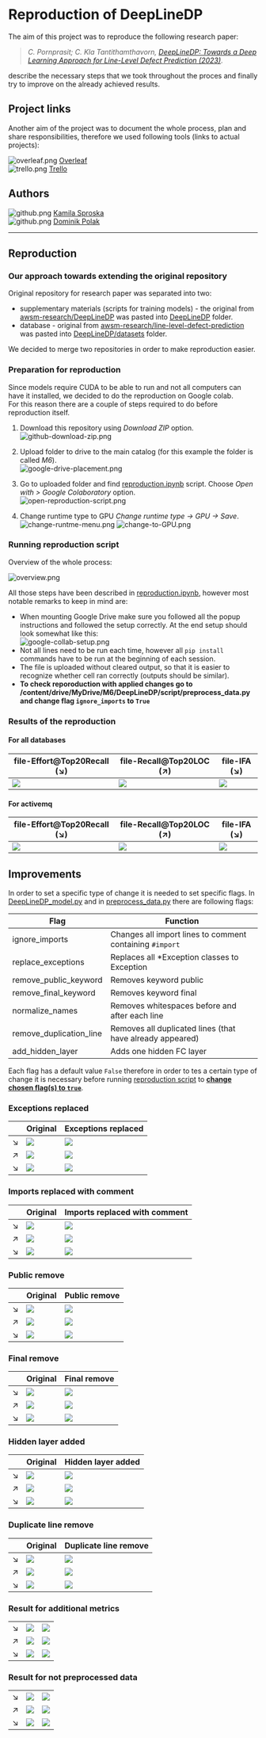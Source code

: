 # Reproduction of DeepLineDP
The aim of this project was to reproduce the following research paper:
> _C. Pornprasit; C. Kla Tantithamthavorn, [DeepLineDP: Towards a Deep Learning Approach for Line-Level Defect Prediction (2023)](https://ieeexplore.ieee.org/document/9689967)_.

describe the necessary steps that we took throughout the proces and finally try to improve on the already achieved results.

## Project links
Another aim of the project was to document the whole process, plan and share responsibilities, 
therefore we used following tools (links to actual projects):

![overleaf.png](readme-images/overleaf.png) [Overleaf](https://www.overleaf.com/project/6401cb6ce8e0e36a2d64e237) \
![trello.png](readme-images/trello.png) [Trello](https://trello.com/b/rlZQmIfa/pbr-zadania)

## Authors
![github.png](readme-images/github.png) [Kamila Sproska](https://github.com/ksproska)
<br>
![github.png](readme-images/github.png) [Dominik Polak](https://github.com/domppolak)

-------
## Reproduction
### Our approach towards extending the original repository
Original repository for research paper was separated into two:
- supplementary materials (scripts for training models) - 
the original from [awsm-research/DeepLineDP](https://github.com/awsm-research/DeepLineDP) 
was pasted into [DeepLineDP](/DeepLineDP) folder.
- database - original from [awsm-research/line-level-defect-prediction](https://github.com/awsm-research/line-level-defect-prediction)
was pasted into [DeepLineDP/datasets](/DeepLineDP/datasets) folder.

We decided to merge two repositories in order to make reproduction easier.

### Preparation for reproduction
Since models require CUDA to be able to run and not all computers can have it installed, we decided to do the reproduction on Google colab. \
For this reason there are a couple of steps required to do before reproduction itself.

1. Download this repository using _Download ZIP_ option. \
![github-download-zip.png](readme-images/github-download-zip.png)

2. Upload folder to drive to the main catalog (for this example the folder is called _M6_). \
![google-drive-placement.png](readme-images/google-drive-placement.png)

3. Go to uploaded folder and find [reproduction.ipynb](/reproduction.ipynb) script. 
Choose _Open with > Google Colaboratory_ option. \
![open-reproduction-script.png](readme-images/open-reproduction-script.png)

4. Change runtime type to GPU _Change runtime type -> GPU -> Save_. \
![change-runtme-menu.png](readme-images/change-runtme-menu.png)
![change-to-GPU.png](readme-images/change-to-GPU.png)

### Running reproduction script
Overview of the whole process: 

![overview.png](readme-images/overview.png)

All those steps have been described in [reproduction.ipynb](/reproduction.ipynb), however most notable remarks to keep in mind are:
- When mounting Google Drive make sure you followed all the popup instructions and followed the setup correctly. 
At the end setup should look somewhat like this: \
![google-collab-setup.png](readme-images/google-collab-setup.png)
- Not all lines need to be run each time, however all `pip install` commands have to be run at the beginning of each session.
- The file is uploaded without cleared output, so that it is easier to recognize whether cell ran correctly (outputs should be similar).
- **To check reporoduction with applied changes go to /content/drive/MyDrive/M6/DeepLineDP/script/preprocess_data.py and change flag `ignore_imports` to `True`**

### Results of the reproduction
#### For all databases
| file-Effort@Top20Recall (↘)                                           | file-Recall@Top20LOC (↗)                                           | file-IFA (↘)                                           |
|-----------------------------------------------------------------------|--------------------------------------------------------------------|--------------------------------------------------------|
| ![](readme-images/original-all-databases/file-Effort@Top20Recall.png) | ![](readme-images/original-all-databases/file-Recall@Top20LOC.png) | ![](readme-images/original-all-databases/file-IFA.png) |

#### For activemq
| file-Effort@Top20Recall (↘)                                      | file-Recall@Top20LOC (↗)                                      | file-IFA (↘)                                      |
|------------------------------------------------------------------|---------------------------------------------------------------|---------------------------------------------------|
| ![](readme-images/original-activemq/file-Effort@Top20Recall.png) | ![](readme-images/original-activemq/file-Recall@Top20LOC.png) | ![](readme-images/original-activemq/file-IFA.png) |

## Improvements
In order to set a specific type of change it is needed to set specific flags.
In [DeepLineDP_model.py](DeepLineDP/script/DeepLineDP_model.py) and in [preprocess_data.py](DeepLineDP/script/preprocess_data.py)
there are following flags:

| Flag                    | Function                                                  |
|-------------------------|-----------------------------------------------------------|
| ignore_imports          | Changes all import lines to comment containing `#import`  |
| replace_exceptions      | Replaces all *Exception classes to Exception              |
| remove_public_keyword   | Removes keyword public                                    |
| remove_final_keyword    | Removes keyword final                                     |
| normalize_names         | Removes whitespaces before and after each line            |
| remove_duplication_line | Removes all duplicated lines (that have already appeared) |
| add_hidden_layer        | Adds one hidden FC layer                                  |

Each flag has a default value `False` therefore in order to tes a certain type of change
it is necessary before running [reproduction script](reproduction.ipynb) to <ins>**change chosen flag(s) to `true`**</ins>.

### Exceptions replaced

|   | Original                                                         | Exceptions replaced                                                         |
|---|------------------------------------------------------------------|-----------------------------------------------------------------------------|
| ↘ | ![](readme-images/original-activemq/file-Effort@Top20Recall.png) | ![](readme-images/exceptions-replaced-activemq/file-Effort@Top20Recall.png) |
| ↗ | ![](readme-images/original-activemq/file-Recall@Top20LOC.png)    | ![](readme-images/exceptions-replaced-activemq/file-Recall@Top20LOC.png)    |
| ↘ | ![](readme-images/original-activemq/file-IFA.png)                | ![](readme-images/exceptions-replaced-activemq/file-IFA.png)                |

### Imports replaced with comment

|   | Original                                                         | Imports replaced with comment                                           |
|---|------------------------------------------------------------------|-------------------------------------------------------------------------|
| ↘ | ![](readme-images/original-activemq/file-Effort@Top20Recall.png) | ![](readme-images/import-replaced_activemq/file-Effort@Top20Recall.png) |
| ↗ | ![](readme-images/original-activemq/file-Recall@Top20LOC.png)    | ![](readme-images/import-replaced_activemq/file-Recall@Top20LOC.png)    |
| ↘ | ![](readme-images/original-activemq/file-IFA.png)                | ![](readme-images/import-replaced_activemq/file-IFA.png)                |

### Public remove

|   | Original                                                         | Public remove                                                           |
|---|------------------------------------------------------------------|-------------------------------------------------------------------------|
| ↘ | ![](readme-images/original-activemq/file-Effort@Top20Recall.png) | ![](readme-images/public-replaced-activemq/file-Effort@Top20Recall.png) |
| ↗ | ![](readme-images/original-activemq/file-Recall@Top20LOC.png)    | ![](readme-images/public-replaced-activemq/file-Recall@Top20LOC.png)    |
| ↘ | ![](readme-images/original-activemq/file-IFA.png)                | ![](readme-images/public-replaced-activemq/file-IFA.png)                |

### Final remove

|   | Original                                                         | Final remove                                                          |
|---|------------------------------------------------------------------|-----------------------------------------------------------------------|
| ↘ | ![](readme-images/original-activemq/file-Effort@Top20Recall.png) | ![](readme-images/final-replace-qctivemq/file-Effort@Top20Recall.png) |
| ↗ | ![](readme-images/original-activemq/file-Recall@Top20LOC.png)    | ![](readme-images/final-replace-qctivemq/file-Recall@Top20LOC.png)    |
| ↘ | ![](readme-images/original-activemq/file-IFA.png)                | ![](readme-images/final-replace-qctivemq/file-IFA.png)                |

### Hidden layer added

|   | Original                                                         | Hidden layer added                                                   |
|---|------------------------------------------------------------------|----------------------------------------------------------------------|
| ↘ | ![](readme-images/original-activemq/file-Effort@Top20Recall.png) | ![](readme-images/hidden-layer-activemq/file-Effort@Top20Recall.png) |
| ↗ | ![](readme-images/original-activemq/file-Recall@Top20LOC.png)    | ![](readme-images/hidden-layer-activemq/file-Recall@Top20LOC.png)    |
| ↘ | ![](readme-images/original-activemq/file-IFA.png)                | ![](readme-images/hidden-layer-activemq/file-IFA.png)                |



### Duplicate line remove
|   | Original                                                         | Duplicate line remove                                           |
|---|------------------------------------------------------------------|-----------------------------------------------------------------|
| ↘ | ![](readme-images/original-activemq/file-Effort@Top20Recall.png) | ![](readme-images/remove-duplicate/file-Effort@Top20Recall.png) |
| ↗ | ![](readme-images/original-activemq/file-Recall@Top20LOC.png)    | ![](readme-images/remove-duplicate/file-Recall@Top20LOC.png)    |
| ↘ | ![](readme-images/original-activemq/file-IFA.png)                | ![](readme-images/remove-duplicate/file-IFA.png)                |

### Result for additional metrics

|   |                                                                     |                                                                   |
|---|------------------------------------------------------------------|----------------------------------------------------------------------|
| ↘ | ![](readme-images/additional_metrics/file-Effort@Top20Recall.png) | ![](readme-images/additional_metrics/file-Precision.png)            |
| ↗ | ![](readme-images/additional_metrics/file-Recall@Top20LOC.png)    | ![](readme-images/additional_metrics/file-MCC.png)                  |
| ↘ | ![](readme-images/additional_metrics/file-IFA.png)                | ![](readme-images/additional_metrics/file-BalancedAccuracy.png)     |

### Result for not preprocessed data

|   |                                                                     |                                                                   |
|---|------------------------------------------------------------------|----------------------------------------------------------------------|
| ↘ | ![](readme-images/notpreprocesdata/file-Effort@Top20Recall.png) | ![](readme-images/notpreprocesdata/file-Precision.png)                |
| ↗ | ![](readme-images/notpreprocesdata/file-Recall@Top20LOC.png)    | ![](readme-images/notpreprocesdata/file-MCC.png)                      |
| ↘ | ![](readme-images/notpreprocesdata/file-IFA.png)                | ![](readme-images/notpreprocesdata/file-BalancedAccuracy.png)         |
